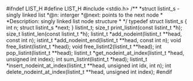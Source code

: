 #ifndef LIST_H
#define LIST_H
#include <stdio.h>
/**
  *struct listint_s - singly linked list
  *@n: interger
  *@next: points to the next node
  *
  *Description: singly linked list node structure
  *
  */
typedef struct listint_s
{
	int n;
	struct listint_s *next;
} listint_t;
size_t print_listint(const listint_t *h);
size_t listint_len(const listint_t *h);
listint_t *add_nodeint(listint_t **head, const int n);
istint_t *add_nodeint_end(listint_t **head, const int n);
void free_listint(listint_t *head);
void free_listint2(listint_t **head);
int pop_listint(listint_t **head);
listint_t *get_nodeint_at_index(listint_t *head, unsigned int index);
int sum_listint(listint_t *head);
listint_t *insert_nodeint_at_index(listint_t **head, unsigned int idx, int n);
int delete_nodeint_at_index(listint_t **head, unsigned int index);
#endif
